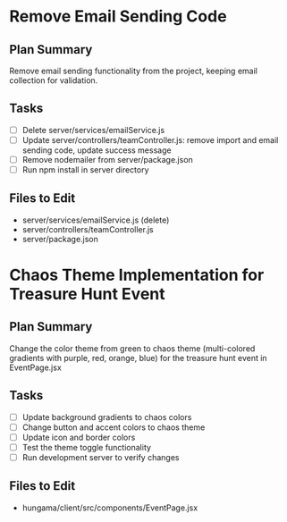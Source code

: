 # Remove Email Sending Code

## Plan Summary
Remove email sending functionality from the project, keeping email collection for validation.

## Tasks
- [ ] Delete server/services/emailService.js
- [ ] Update server/controllers/teamController.js: remove import and email sending code, update success message
- [ ] Remove nodemailer from server/package.json
- [ ] Run npm install in server directory

## Files to Edit
- server/services/emailService.js (delete)
- server/controllers/teamController.js
- server/package.json

# Chaos Theme Implementation for Treasure Hunt Event

## Plan Summary
Change the color theme from green to chaos theme (multi-colored gradients with purple, red, orange, blue) for the treasure hunt event in EventPage.jsx

## Tasks
- [ ] Update background gradients to chaos colors
- [ ] Change button and accent colors to chaos theme
- [ ] Update icon and border colors
- [ ] Test the theme toggle functionality
- [ ] Run development server to verify changes

## Files to Edit
- hungama/client/src/components/EventPage.jsx
